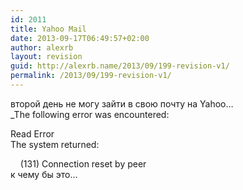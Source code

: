 ```yaml
---
id: 2011
title: Yahoo Mail
date: 2013-09-17T06:49:57+02:00
author: alexrb
layout: revision
guid: http://alexrb.name/2013/09/199-revision-v1/
permalink: /2013/09/199-revision-v1/
---
```

второй день не могу зайти в свою почту на Yahoo&#8230;  
_The following error was encountered: </p> 

Read Error  
The system returned: 

&nbsp; &nbsp; (131) Connection reset by peer</i>  
к чему бы это&#8230;